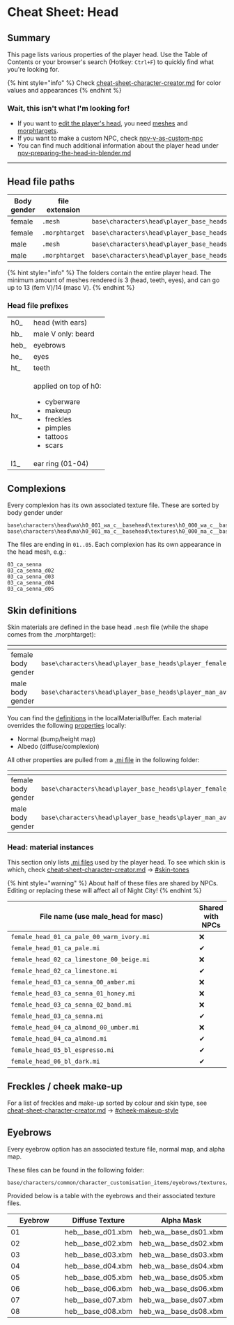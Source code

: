 # Cheat Sheet: Head

## Summary

This page lists various properties of the player head. Use the Table of Contents or your browser's search (Hotkey: `Ctrl+F`) to quickly find what you're looking for.

{% hint style="info" %}
Check [cheat-sheet-character-creator.md](../cheat-sheet-character-creator.md "mention") for color values and appearances
{% endhint %}

### Wait, this isn't what I'm looking for!

* If you want to [edit the player's head](../../../modding-guides/npcs/a-new-head-for-v.md), you need [meshes](../../files-and-what-they-do/3d-objects-.mesh-files) and [morphtargets](../../3d-modelling/morphtargets.md).
* If you want to make a custom NPC, check [npv-v-as-custom-npc](../../../modding-guides/npcs/npv-v-as-custom-npc/ "mention")
* You can find much additional information about the player head under [npv-preparing-the-head-in-blender.md](../../../modding-guides/npcs/npv-v-as-custom-npc/npv-preparing-the-head-in-blender.md "mention")

***

## Head file paths

<table data-header-hidden><thead><tr><th width="166.33333333333331">Body gender</th><th width="166">file extension</th><th>file path</th></tr></thead><tbody><tr><td>female</td><td><code>.mesh</code></td><td><code>base\characters\head\player_base_heads\player_female_average\h0_000_pwa_c__basehead\</code></td></tr><tr><td>female</td><td><code>.morphtarget</code></td><td><code>base\characters\head\player_base_heads\player_female_average</code></td></tr><tr><td>male</td><td><code>.mesh</code></td><td><code>base\characters\head\player_base_heads\player_man_average\h0_000_pwa_c__basehead\</code></td></tr><tr><td>male</td><td><code>.morphtarget</code></td><td><code>base\characters\head\player_base_heads\player_man_average</code></td></tr></tbody></table>

{% hint style="info" %}
The folders contain the entire player head. The minimum amount of meshes rendered is 3 (head, teeth, eyes), and can go up to 13 (fem V)/14 (masc V).
{% endhint %}

### Head file prefixes

|       |                                                                                                                                       |
| ----- | ------------------------------------------------------------------------------------------------------------------------------------- |
| h0\_  | head (with ears)                                                                                                                      |
| hb\_  | male V only: beard                                                                                                                    |
| heb\_ | eyebrows                                                                                                                              |
| he\_  | eyes                                                                                                                                  |
| ht\_  | teeth                                                                                                                                 |
| hx\_  | <p>applied on top of h0:</p><ul><li>cyberware</li><li>makeup</li><li>freckles</li><li>pimples</li><li>tattoos</li><li>scars</li></ul> |
| l1\_  | ear ring (01-04)                                                                                                                      |

## Complexions

Every complexion has its own associated texture file. These are sorted by body gender under

```
base\characters\head\wa\h0_001_wa_c__basehead\textures\h0_000_wa_c__basehead_d0X.xbm
base\characters\head\ma\h0_001_ma_c__basehead\textures\h0_000_ma_c__basehead_d0X.xbm
```

The files are ending in `01..05`. Each complexion has its own appearance in the head mesh, e.g.:

```
03_ca_senna
03_ca_senna_d02
03_ca_senna_d03
03_ca_senna_d04
03_ca_senna_d05
```

## Skin definitions

Skin materials are defined in the base head `.mesh` file (while the shape comes from the .morphtarget):

<table><thead><tr><th width="251"></th><th></th></tr></thead><tbody><tr><td>female body gender</td><td><code>base\characters\head\player_base_heads\player_female_average\h0_000_pwa_c__basehead\h0_000_pwa_c__basehead.mesh</code></td></tr><tr><td>male body gender</td><td><code>base\characters\head\player_base_heads\player_man_average\h0_000_pma_c__basehead\h0_000_pma_c__basehead.mesh</code></td></tr></tbody></table>

You can find the [definitions](../../files-and-what-they-do/3d-objects-.mesh-files#step-3-material-definition) in the localMaterialBuffer. Each material overrides the following [properties](../../materials/configuring-materials/#checking-material-properties) locally:

* Normal (bump/height map)
* Albedo (diffuse/complexion)

All other properties are pulled from a [.mi file](../../files-and-what-they-do/file-formats/materials/re-using-materials-.mi.md) in the following folder:

<table><thead><tr><th width="212"></th><th></th></tr></thead><tbody><tr><td>female body gender</td><td><code>base\characters\head\player_base_heads\player_female_average\h0_000_pwa_c__basehead\textures</code></td></tr><tr><td>male body gender</td><td><code>base\characters\head\player_base_heads\player_man_average\h0_000_pma_c__basehead\textures</code></td></tr></tbody></table>

### Head: material instances

This section only lists [.mi files](../../files-and-what-they-do/file-formats/materials/re-using-materials-.mi.md) used by the player head. To see which skin is which, check [cheat-sheet-character-creator.md](../cheat-sheet-character-creator.md "mention") -> [#skin-tones](../cheat-sheet-character-creator.md#skin-tones "mention")

{% hint style="warning" %}
About half of these files are shared by NPCs. Editing or replacing these will affect all of Night City!
{% endhint %}

<table><thead><tr><th width="550">File name (use male_head for masc)</th><th>Shared with NPCs</th></tr></thead><tbody><tr><td><code>female_head_01_ca_pale_00_warm_ivory.mi</code></td><td>❌</td></tr><tr><td><code>female_head_01_ca_pale.mi</code></td><td>✔</td></tr><tr><td><code>female_head_02_ca_limestone_00_beige.mi</code></td><td>❌</td></tr><tr><td><code>female_head_02_ca_limestone.mi</code></td><td>✔</td></tr><tr><td><code>female_head_03_ca_senna_00_amber.mi</code></td><td>❌</td></tr><tr><td><code>female_head_03_ca_senna_01_honey.mi</code></td><td>❌</td></tr><tr><td><code>female_head_03_ca_senna_02_band.mi</code></td><td>❌</td></tr><tr><td><code>female_head_03_ca_senna.mi</code></td><td>✔</td></tr><tr><td><code>female_head_04_ca_almond_00_umber.mi</code></td><td>❌</td></tr><tr><td><code>female_head_04_ca_almond.mi</code></td><td>✔</td></tr><tr><td><code>female_head_05_bl_espresso.mi</code></td><td>✔</td></tr><tr><td><code>female_head_06_bl_dark.mi</code></td><td>✔</td></tr></tbody></table>

## **Freckles / cheek make-up**

For a list of freckles and make-up sorted by colour and skin type, see [cheat-sheet-character-creator.md](../cheat-sheet-character-creator.md "mention") -> [#cheek-makeup-style](../cheat-sheet-character-creator.md#cheek-makeup-style "mention")

## Eyebrows

Ev~~e~~ry eyebrow option has an associated texture file, normal map, and alpha map.

These files can be found in the following folder:

```
base/characters/common/character_customisation_items/eyebrows/textures/
```

Provided below is a table with the eyebrows and their associated texture files.

<table><thead><tr><th width="157">Eyebrow</th><th>Diffuse Texture</th><th>Alpha Mask</th></tr></thead><tbody><tr><td>01</td><td>heb__base_d01.xbm</td><td>heb_wa__base_ds01.xbm</td></tr><tr><td>02</td><td>heb__base_d02.xbm</td><td>heb_wa__base_ds02.xbm</td></tr><tr><td>03</td><td>heb__base_d03.xbm</td><td>heb_wa__base_ds03.xbm</td></tr><tr><td>04</td><td>heb__base_d04.xbm</td><td>heb_wa__base_ds04.xbm</td></tr><tr><td>05</td><td>heb__base_d05.xbm</td><td>heb_wa__base_ds05.xbm</td></tr><tr><td>06</td><td>heb__base_d06.xbm</td><td>heb_wa__base_ds06.xbm</td></tr><tr><td>07</td><td>heb__base_d07.xbm</td><td>heb_wa__base_ds07.xbm</td></tr><tr><td>08</td><td>heb__base_d08.xbm</td><td>heb_wa__base_ds08.xbm</td></tr></tbody></table>
